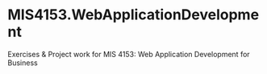 # MIS4153.WebApplicationDevelopment
Exercises & Project work for MIS 4153: Web Application Development for Business

